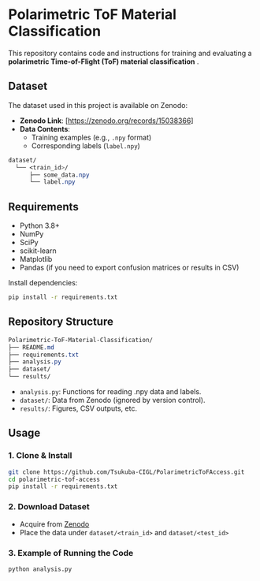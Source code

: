 # Polarimetric ToF Material Classification

This repository contains code and instructions for training and evaluating a **polarimetric Time-of-Flight (ToF) material classification** .

## Dataset

The dataset used in this project is available on Zenodo:

- **Zenodo Link**: [https://zenodo.org/records/15038366]  
- **Data Contents**:  
  - Training examples (e.g., `.npy` format)  
  - Corresponding labels (`label.npy`)  

```css
dataset/
  └── <train_id>/
      ├── some_data.npy
      └── label.npy
```


## Requirements

- Python 3.8+  
- NumPy  
- SciPy  
- scikit-learn  
- Matplotlib  
- Pandas (if you need to export confusion matrices or results in CSV)

Install dependencies:

```bash
pip install -r requirements.txt
```
## Repository Structure

```css
Polarimetric-ToF-Material-Classification/
├── README.md
├── requirements.txt
├── analysis.py
├── dataset/
└── results/
```

- `analysis.py`: Functions for reading .npy data and labels.
- `dataset/`: Data from Zenodo (ignored by version control).
- `results/`: Figures, CSV outputs, etc.

## Usage

### 1. Clone & Install

```bash
git clone https://github.com/Tsukuba-CIGL/PolarimetricToFAccess.git
cd polarimetric-tof-access
pip install -r requirements.txt
```

### 2. Download Dataset
- Acquire from [Zenodo](https://zenodo.org/records/15038366) 
- Place the data under `dataset/<train_id>` and `dataset/<test_id>`

### 3. Example of Running the Code

```bash
python analysis.py
```


